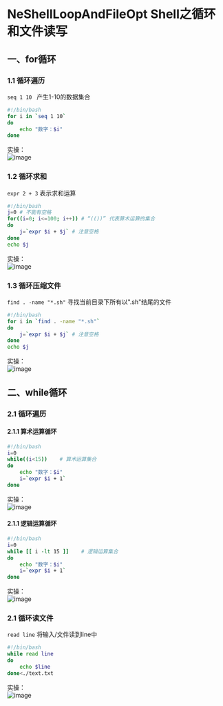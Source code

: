 # NeShellLoopAndFileOpt Shell之循环和文件读写

## 一、for循环
### 1.1 循环遍历
`seq 1 10 ` 产生1-10的数据集合
```bash
#!/bin/bash
for i in `seq 1 10`
do
	echo "数字：$i"
done
```
实操：  
![image](https://github.com/tianyalu/NeShellLoopAndFileOpt/blob/master/show/loop_print.png)

### 1.2 循环求和
`expr 2 + 3` 表示求和运算
```bash
#!/bin/bash
j=0 # 不能有空格
for((i=0; i<=100; i++)) # “(())” 代表算术运算的集合
do
	j=`expr $i + $j` # 注意空格
done
echo $j
```
实操：  
![image](https://github.com/tianyalu/NeShellLoopAndFileOpt/blob/master/show/loop_print.png)

### 1.3 循环压缩文件
`find . -name "*.sh"` 寻找当前目录下所有以".sh"结尾的文件
```bash
#!/bin/bash
for i in `find . -name "*.sh"`
do
	j=`expr $i + $j` # 注意空格
done
echo $j
```
实操：  
![image](https://github.com/tianyalu/NeShellLoopAndFileOpt/blob/master/show/loop_compress_file.png)

## 二、while循环
### 2.1 循环遍历
#### 2.1.1 算术运算循环
```bash
#!/bin/bash
i=0
while((i<15))    # 算术运算集合
do
	echo "数字：$i"
	i=`expr $i + 1`
done
```
实操：  
![image](https://github.com/tianyalu/NeShellLoopAndFileOpt/blob/master/show/while_print1.png)

#### 2.1.1 逻辑运算循环
```bash
#!/bin/bash
i=0
while [[ i -lt 15 ]]    # 逻辑运算集合
do
	echo "数字：$i"
	i=`expr $i + 1`
done
```
实操：  
![image](https://github.com/tianyalu/NeShellLoopAndFileOpt/blob/master/show/while_print2.png)

### 2.1 循环读文件
`read line` 将输入/文件读到line中
```bash
#!/bin/bash
while read line
do
	echo $line
done<./text.txt
```
实操：  
![image](https://github.com/tianyalu/NeShellLoopAndFileOpt/blob/master/show/while_read.png)